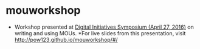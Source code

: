 # mouworkshop

* Workshop presented at [Digital Initiatives Symposium (April 27, 2016)](https://digital.sandiego.edu/symposium/2016/2016/22/) on writing and using MOUs. 
*For live slides from this presentation, visit http://pow123.github.io/mouworkshop/#/
